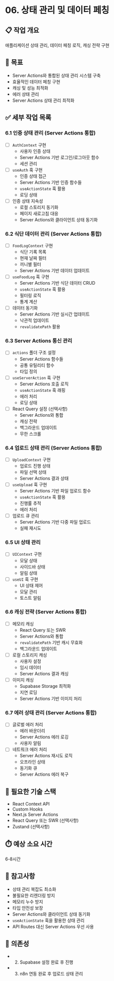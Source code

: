 # 06. 상태 관리 및 데이터 페칭

## 📋 작업 개요
애플리케이션 상태 관리, 데이터 페칭 로직, 캐싱 전략 구현

## 🎯 목표
- Server Actions와 통합된 상태 관리 시스템 구축
- 효율적인 데이터 페칭 구현
- 캐싱 및 성능 최적화
- 에러 상태 관리
- Server Actions 상태 관리 최적화

## ✅ 세부 작업 목록

### 6.1 인증 상태 관리 (Server Actions 통합)
- [ ] `AuthContext` 구현
  - 사용자 인증 상태
  - Server Actions 기반 로그인/로그아웃 함수
  - 세션 관리
- [ ] `useAuth` 훅 구현
  - 인증 상태 접근
  - Server Actions 기반 인증 함수들
  - `useActionState` 훅 활용
  - 로딩 상태
- [ ] 인증 상태 지속성
  - 로컬 스토리지 동기화
  - 페이지 새로고침 대응
  - Server Actions와 클라이언트 상태 동기화

### 6.2 식단 데이터 관리 (Server Actions 통합)
- [ ] `FoodLogContext` 구현
  - 식단 기록 목록
  - 현재 날짜 필터
  - 끼니별 필터
  - Server Actions 기반 데이터 업데이트
- [ ] `useFoodLog` 훅 구현
  - Server Actions 기반 식단 데이터 CRUD
  - `useActionState` 훅 활용
  - 필터링 로직
  - 통계 계산
- [ ] 데이터 동기화
  - Server Actions 기반 실시간 업데이트
  - 낙관적 업데이트
  - `revalidatePath` 활용

### 6.3 Server Actions 통신 관리
- [ ] `actions` 폴더 구조 설정
  - Server Actions 함수들
  - 공통 유틸리티 함수
  - 타입 정의
- [ ] `useServerAction` 훅 구현
  - Server Actions 호출 로직
  - `useActionState` 훅 래핑
  - 에러 처리
  - 로딩 상태
- [ ] React Query 설정 (선택사항)
  - Server Actions와 통합
  - 캐싱 전략
  - 백그라운드 업데이트
  - 무한 스크롤

### 6.4 업로드 상태 관리 (Server Actions 통합)
- [ ] `UploadContext` 구현
  - 업로드 진행 상태
  - 파일 선택 상태
  - Server Actions 결과 상태
- [ ] `useUpload` 훅 구현
  - Server Actions 기반 파일 업로드 함수
  - `useActionState` 훅 활용
  - 진행률 추적
  - 에러 처리
- [ ] 업로드 큐 관리
  - Server Actions 기반 다중 파일 업로드
  - 실패 재시도

### 6.5 UI 상태 관리
- [ ] `UIContext` 구현
  - 모달 상태
  - 사이드바 상태
  - 알림 상태
- [ ] `useUI` 훅 구현
  - UI 상태 제어
  - 모달 관리
  - 토스트 알림

### 6.6 캐싱 전략 (Server Actions 통합)
- [ ] 메모리 캐싱
  - React Query 또는 SWR
  - Server Actions와 통합
  - `revalidatePath` 기반 캐시 무효화
  - 백그라운드 업데이트
- [ ] 로컬 스토리지 캐싱
  - 사용자 설정
  - 임시 데이터
  - Server Actions 결과 캐싱
- [ ] 이미지 캐싱
  - Supabase Storage 최적화
  - 지연 로딩
  - Server Actions 기반 이미지 처리

### 6.7 에러 상태 관리 (Server Actions 통합)
- [ ] 글로벌 에러 처리
  - 에러 바운더리
  - Server Actions 에러 로깅
  - 사용자 알림
- [ ] 네트워크 에러 처리
  - Server Actions 재시도 로직
  - 오프라인 상태
  - 동기화 큐
  - Server Actions 에러 복구

## 🔧 필요한 기술 스택
- React Context API
- Custom Hooks
- Next.js Server Actions
- React Query 또는 SWR (선택사항)
- Zustand (선택사항)

## ⏱️ 예상 소요 시간
6-8시간

## 📝 참고사항
- 상태 관리 복잡도 최소화
- 불필요한 리렌더링 방지
- 메모리 누수 방지
- 타입 안전성 보장
- Server Actions와 클라이언트 상태 동기화
- `useActionState` 훅을 활용한 상태 관리
- API Routes 대신 Server Actions 우선 사용

## 🔗 의존성
- 02. Supabase 설정 완료 후 진행
- 03. n8n 연동 완료 후 업로드 상태 관리
